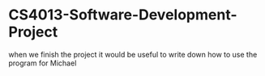 # CS4013-Software-Development-Project
when we finish the project it would be useful to write down how to use the program for Michael
